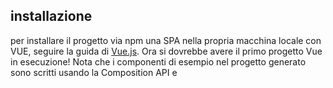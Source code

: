 ## installazione
per installare il progetto via npm una SPA nella propria macchina locale con VUE, seguire la guida di [Vue.js](https://vuejs.org/guide/quick-start.html#with-build-tools).
Ora si dovrebbe avere il primo progetto Vue in esecuzione! Nota che i componenti di esempio nel progetto generato sono scritti usando la Composition API e <script setup>, anziché la Options API



# file immagini loghi
- **public**: Queste immagini sono accessibili direttamente dall'URL senza bisogno di import.
    - *Dove metterle*: Usa public/ per immagini statiche come loghi, icone, favicon o immagini che non cambiano dinamicamente.
    Sono servite direttamente dal server e non vengono processate da Webpack o Vite.
    esempio:
    ```vue
    <template>
      <img src="/logo.png" alt="Logo" />
    </template>
    ```

- **assets**: Le immagini in src/assets/ vengono gestite da Webpack/Vite e possono essere importate nei componenti.
    - *Dove metterle*: Usa src/assets/ per immagini che vengono elaborate dal build system (es. immagini dinamiche o con binding Vue).
    esempio di come importarle nei componenti:
    ```vue
    <script setup>
        import logo from '@/assets/logo.svg';
    </script>

    <template>
        <img :src="logo" alt="Logo Vue" />
    </template>

    ```

📂 progetto-vue
│── 📂 public        <-- Immagini statiche accessibili direttamente
│     ├── logo.png  
│     ├── immagini/ 
│── 📂 src
│     ├── 📂 assets  <-- Immagini usate nei componenti
│     │     ├── logo.svg
│     │     ├── sfondo.jpg
│     ├── 📂 components
│     │     ├── Navbar.vue
│     │     ├── Home.vue
│     ├── App.vue
│── index.html



# Computed() funzione
In Vue 3 con Composition API, la funzione **computed()** viene utilizzata per `creare proprietà computate (computed properties)`. Queste *proprietà vengono ricalcolate solo quando le loro dipendenze cambiano*, rendendole più efficienti rispetto ai metodi normali.
esempio:
```js
// importiamo le funzioni dai pacchetti VUE
import { ref, computed } from "vue";

    // rendiamo reattivi due costanti
    const price = ref(100);
    const quantity = ref(2);

    // proprietà computata per calcolare il totale (VIENE AGGIORNATA OGNI VOLTA CHE PRICE E QUANTITY VARIANO IL LORO VALORE)
    const totalPrice = computed(() => price.value * quantity.value);
```
👉 totalPrice viene ricalcolato solo quando price o quantity cambiano.

## Quando usare computed() ?
- ✅ Quando devi calcolare un *valore derivato da dati reattivi*.
- ✅ Quando vuoi migliorare le prestazioni evitando calcoli inutili.
- ✅ Quando hai bisogno di un valore memorizzato in cache fino al cambio delle dipendenze.


# Vue router
comando per installare i pacchetti per poterlo utilizzare in VUE:
```cmd
npm i vue-router
```